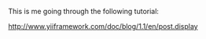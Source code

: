 This is me going through the following tutorial:

http://www.yiiframework.com/doc/blog/1.1/en/post.display
